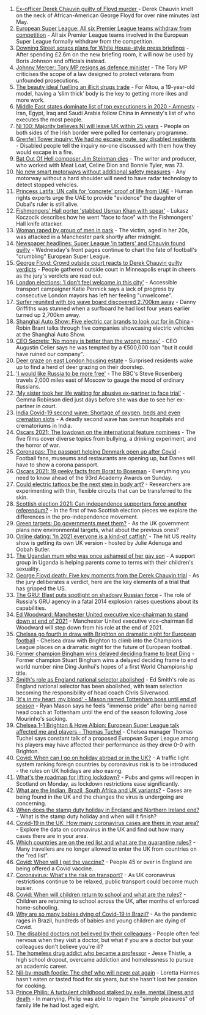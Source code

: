 1. [Ex-officer Derek Chauvin guilty of Floyd murder ](https://www.bbc.co.uk/news/world-us-canada-56818766) - Derek Chauvin knelt on the neck of African-American George Floyd for over nine minutes last May.
2. [European Super League: All six Premier League teams withdraw from competition](https://www.bbc.co.uk/sport/football/56823501) - All six Premier League teams involved in the European Super League formally withdraw from the competition.
3. [Downing Street scraps plans for White House-style press briefings](https://www.bbc.co.uk/news/uk-politics-56818750) - After spending £2.6m on the new briefing room, it will now be used by Boris Johnson and officials instead.
4. [Johnny Mercer: Tory MP resigns as defence minister](https://www.bbc.co.uk/news/uk-politics-56823348) - The Tory MP criticises the scope of a law designed to protect veterans from unfounded prosecutions.
5. [The beauty ideal fuelling an illicit drugs trade](https://www.bbc.co.uk/news/stories-56819838) - For Altou, a 19-year-old model, having a ‘slim thick’ body is the key to getting more likes and more work.
6. [Middle East states dominate list of top executioners in 2020 - Amnesty](https://www.bbc.co.uk/news/world-middle-east-56817706) - Iran, Egypt, Iraq and Saudi Arabia follow China in Amnesty's list of who executes the most people.
7. [NI 100: Majority believes NI will leave UK within 25 years](https://www.bbc.co.uk/news/uk-northern-ireland-56777985) - People on both sides of the Irish border were polled for centenary programme.
8. [Grenfell Tower inquiry: We had no escape route, say disabled residents](https://www.bbc.co.uk/news/uk-56824257) - Disabled people tell the inquiry no-one discussed with them how they would escape in a fire.
9. [Bat Out Of Hell composer Jim Steinman dies](https://www.bbc.co.uk/news/entertainment-arts-56825060) - The writer and producer, who worked with Meat Loaf, Celine Dion and Bonnie Tyler, was 73.
10. [No new smart motorways without additional safety measures](https://www.bbc.co.uk/news/business-56815522) - Any motorway without a hard shoulder will need to have radar technology to detect stopped vehicles.
11. [Princess Latifa: UN calls for 'concrete' proof of life from UAE](https://www.bbc.co.uk/news/world-middle-east-56820707) - Human rights experts urge the UAE to provide "evidence" the daughter of Dubai's ruler is still alive.
12. [Fishmongers' Hall porter 'stabbed Usman Khan with spear'](https://www.bbc.co.uk/news/uk-england-london-56815632) - Lukasz Koczocik describes how he went "face to face" with the Fishmongers' Hall knife attacker.
13. [Woman raped by group of men in park](https://www.bbc.co.uk/news/uk-england-manchester-56815612) - The victim, aged in her 20s, was attacked in a Manchester park shortly after midnight.
14. [Newspaper headlines: Super League 'in tatters' and Chauvin found guilty](https://www.bbc.co.uk/news/blogs-the-papers-56825470) - Wednesday's front pages continue to chart the fate of football's "crumbling" European Super League.
15. [George Floyd: Crowd outside court reacts to Derek Chauvin guilty verdicts](https://www.bbc.co.uk/news/world-us-canada-56822931) - People gathered outside court in Minneapolis erupt in cheers as the jury's verdicts are read out.
16. [London elections: 'I don't feel welcome in this city'](https://www.bbc.co.uk/news/uk-england-london-56815242) - Accessible transport campaigner Katie Pennick says a lack of progress by consecutive London mayors has left her feeling "unwelcome".
17. [Surfer reunited with big wave board discovered 2,700km away](https://www.bbc.co.uk/news/world-australia-56798218) - Danny Griffiths was stunned when a surfboard he had lost four years earlier turned up 2,700km away.
18. [Shanghai Auto Show: Five electric car brands to look out for in China](https://www.bbc.co.uk/news/business-56818957) - Robin Brant talks through five companies showcasing electric vehicles at the Shanghai Auto Show.
19. [CEO Secrets: 'No money is better than the wrong money'](https://www.bbc.co.uk/news/business-56816561) - CEO Augustin Celier says he was tempted by a €500,000 loan "but it could have ruined our company".
20. [Deer graze on east London housing estate](https://www.bbc.co.uk/news/uk-england-london-56819018) - Surprised residents wake up to find a herd of deer grazing on their doorstep.
21. ['I would like Russia to be more free'](https://www.bbc.co.uk/news/world-europe-56808468) - The BBC's Steve Rosenberg travels 2,000 miles east of Moscow to gauge the mood of ordinary Russians.
22. [‘My sister took her life waiting for abusive ex-partner to face trial’](https://www.bbc.co.uk/news/uk-56539465) - Gemma Robinson died just days before she was due to see her ex-partner in court.
23. [India Covid-19 second wave: Shortage of oxygen, beds and even cremation slots](https://www.bbc.co.uk/news/world-asia-india-56811315) - A deadly second wave has overrun hospitals and crematoriums in India.
24. [Oscars 2021: The lowdown on the international feature nominees](https://www.bbc.co.uk/news/entertainment-arts-56674879) - The five films cover diverse topics from bullying, a drinking experiment, and the horror of war.
25. [Coronapas: The passport helping Denmark open up after Covid](https://www.bbc.co.uk/news/world-europe-56812293) - Football fans, museums and restaurants are opening up, but Danes will have to show a corona passport.
26. [Oscars 2021: 19 geeky facts from Borat to Boseman](https://www.bbc.co.uk/news/entertainment-arts-55325109) - Everything you need to know ahead of the 93rd Academy Awards on Sunday.
27. [Could electric tattoos be the next step in body art?](https://www.bbc.co.uk/news/business-56561708) - Researchers are experimenting with thin, flexible circuits that can be transferred to the skin.
28. [Scottish election 2021: Can independence supporters force another referendum?](https://www.bbc.co.uk/news/uk-scotland-scotland-politics-56806107) - In the first of two Scottish election pieces we explore the differences in the pro-independence movement. 
29. [Green targets: Do governments meet them?](https://www.bbc.co.uk/news/54988317) - As the UK government plans new environmental targets, what about the previous ones?
30. [Online dating: 'In 2021 everyone is a kind-of catfish'](https://www.bbc.co.uk/news/newsbeat-56773964) - The hit US reality show is getting its own UK version - hosted by Julie Adenuga and Oobah Butler.
31. [The Ugandan mum who was once ashamed of her gay son](https://www.bbc.co.uk/news/world-africa-56773018) - A support group in Uganda is helping parents come to terms with their children's sexuality.
32. [George Floyd death: Five key moments from the Derek Chauvin trial](https://www.bbc.co.uk/news/world-us-canada-56802198) - As the jury deliberates a verdict, here are the key elements of a trial that has gripped the US.
33. [The GRU: Blast puts spotlight on shadowy Russian force](https://www.bbc.co.uk/news/world-europe-56798784) - The role of Russia's GRU agency in a fatal 2014 explosion raises questions about its capabilities.
34. [Ed Woodward: Manchester United executive vice-chairman to stand down at end of 2021](https://www.bbc.co.uk/sport/football/56824130) - Manchester United executive vice-chairman Ed Woodward will step down from his role at the end of 2021.
35. [Chelsea go fourth in draw with Brighton on dramatic night for European football](https://www.bbc.co.uk/sport/football/56728001) - Chelsea draw with Brighton to climb into the Champions League places on a dramatic night for the future of European football.
36. [Former champion Bingham wins delayed deciding frame to beat Ding](https://www.bbc.co.uk/sport/snooker/56814796) - Former champion Stuart Bingham wins a delayed deciding frame to end world number nine Ding Junhui's hopes of a first World Championship title.
37. [Smith's role as England national selector abolished](https://www.bbc.co.uk/sport/cricket/56822502) - Ed Smith's role as England national selector has been abolished, with team selection becoming the responsibility of head coach Chris Silverwood.
38. ['It's in my heart, my blood' - Mason named Tottenham boss until end of season](https://www.bbc.co.uk/sport/football/56813398) - Ryan Mason says he feels "immense pride" after being named head coach at Tottenham until the end of the season following Jose Mourinho's sacking.
39. [Chelsea 1-1 Brighton & Hove Albion: European Super League talk affected me and players - Thomas Tuchel](https://www.bbc.co.uk/sport/av/football/56825230) - Chelsea manager Thomas Tuchel says constant talk of a proposed European Super League among his players may have affected their performance as they drew 0-0 with Brighton.
40. [Covid: When can I go on holiday abroad or in the UK?](https://www.bbc.co.uk/news/explainers-52646738) - A traffic light system ranking foreign countries by coronavirus risk is to be introduced - the rules on UK holidays are also easing.
41. [What's the roadmap for lifting lockdown?](https://www.bbc.co.uk/news/explainers-52530518) - Pubs and gyms will reopen in Scotland on Monday, as lockdown restrictions ease significantly.
42. [What are the Indian, Brazil, South Africa and UK variants?](https://www.bbc.co.uk/news/health-55659820) - Cases are being found in the UK and the changes the virus is undergoing are concerning.
43. [When does the stamp duty holiday in England and Northern Ireland end?](https://www.bbc.co.uk/news/business-53319433) - What is the stamp duty holiday and when will it finish?
44. [Covid-19 in the UK: How many coronavirus cases are there in your area?](https://www.bbc.co.uk/news/uk-51768274) - Explore the data on coronavirus in the UK and find out how many cases there are in your area.
45. [Which countries are on the red list and what are the quarantine rules?](https://www.bbc.co.uk/news/explainers-52544307) - Many travellers are no longer allowed to enter the UK from countries on the "red list".
46. [Covid: When will I get the vaccine?](https://www.bbc.co.uk/news/health-55045639) - People 45 or over in England are being offered a Covid vaccine.
47. [Coronavirus: What's the risk on transport?](https://www.bbc.co.uk/news/health-51736185) - As UK coronavirus restrictions continue to be relaxed, public transport could become much busier.
48. [Covid: When will children return to school and what are the rules?](https://www.bbc.co.uk/news/education-51643556) - Children are returning to school across the UK, after months of enforced home-schooling.
49. [Why are so many babies dying of Covid-19 in Brazil?](https://www.bbc.co.uk/news/world-latin-america-56696907) - As the pandemic rages in Brazil, hundreds of babies and young children are dying of Covid.
50. [The disabled doctors not believed by their colleagues](https://www.bbc.co.uk/news/disability-56244376) - People often feel nervous when they visit a doctor, but what if you are a doctor but your colleagues don't believe you're ill?
51. [The homeless drug addict who became a professor](https://www.bbc.co.uk/news/stories-55559382) - Jesse Thistle, a high school dropout, overcame addiction and homelessness to pursue an academic career.
52. [Nil-by-mouth foodie: The chef who will never eat again](https://www.bbc.co.uk/news/stories-56688582) - Loretta Harmes hasn't eaten or tasted food for six years, but she hasn't lost her passion for cooking.
53. [Prince Philip: A turbulent childhood stalked by exile, mental illness and death](https://www.bbc.co.uk/news/uk-56690270) - In marrying, Philip was able to regain the "simple pleasures" of family life he had lost aged eight.
